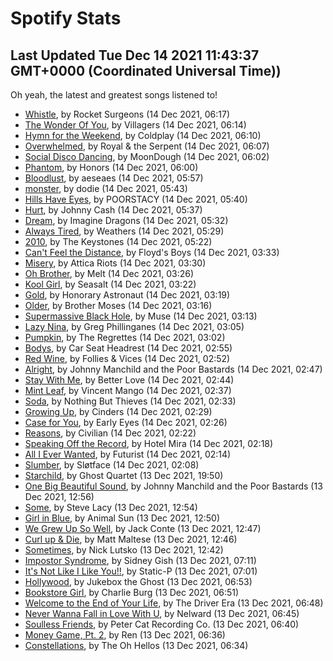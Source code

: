 
# Spotify Stats
## Last Updated Tue Dec 14 2021 11:43:37 GMT+0000 (Coordinated Universal Time))

Oh yeah, the latest and greatest songs listened to!

- [Whistle](https://www.last.fm/music/Rocket+Surgeons/_/Whistle), by Rocket Surgeons (14 Dec 2021, 06:17)
- [The Wonder Of You](https://www.last.fm/music/Villagers/_/The+Wonder+Of+You), by Villagers (14 Dec 2021, 06:14)
- [Hymn for the Weekend](https://www.last.fm/music/Coldplay/_/Hymn+for+the+Weekend), by Coldplay (14 Dec 2021, 06:10)
- [Overwhelmed](https://www.last.fm/music/Royal+&+the+Serpent/_/Overwhelmed), by Royal & the Serpent (14 Dec 2021, 06:07)
- [Social Disco Dancing](https://www.last.fm/music/MoonDough/_/Social+Disco+Dancing), by MoonDough (14 Dec 2021, 06:02)
- [Phantom](https://www.last.fm/music/Honors/_/Phantom), by Honors (14 Dec 2021, 06:00)
- [Bloodlust](https://www.last.fm/music/aeseaes/_/Bloodlust), by aeseaes (14 Dec 2021, 05:57)
- [monster](https://www.last.fm/music/dodie/_/monster), by dodie (14 Dec 2021, 05:43)
- [Hills Have Eyes](https://www.last.fm/music/POORSTACY/_/Hills+Have+Eyes), by POORSTACY (14 Dec 2021, 05:40)
- [Hurt](https://www.last.fm/music/Johnny+Cash/_/Hurt), by Johnny Cash (14 Dec 2021, 05:37)
- [Dream](https://www.last.fm/music/Imagine+Dragons/_/Dream), by Imagine Dragons (14 Dec 2021, 05:32)
- [Always Tired](https://www.last.fm/music/Weathers/_/Always+Tired), by Weathers (14 Dec 2021, 05:29)
- [2010](https://www.last.fm/music/The+Keystones/_/2010), by The Keystones (14 Dec 2021, 05:22)
- [Can't Feel the Distance](https://www.last.fm/music/Floyd%27s+Boys/_/Can%27t+Feel+the+Distance), by Floyd's Boys (14 Dec 2021, 03:33)
- [Misery](https://www.last.fm/music/Attica+Riots/_/Misery), by Attica Riots (14 Dec 2021, 03:30)
- [Oh Brother](https://www.last.fm/music/Melt/_/Oh+Brother), by Melt (14 Dec 2021, 03:26)
- [Kool Girl](https://www.last.fm/music/Seasalt/_/Kool+Girl), by Seasalt (14 Dec 2021, 03:22)
- [Gold](https://www.last.fm/music/Honorary+Astronaut/_/Gold), by Honorary Astronaut (14 Dec 2021, 03:19)
- [Older](https://www.last.fm/music/Brother+Moses/_/Older), by Brother Moses (14 Dec 2021, 03:16)
- [Supermassive Black Hole](https://www.last.fm/music/Muse/_/Supermassive+Black+Hole), by Muse (14 Dec 2021, 03:13)
- [Lazy Nina](https://www.last.fm/music/Greg+Phillinganes/_/Lazy+Nina), by Greg Phillinganes (14 Dec 2021, 03:05)
- [Pumpkin](https://www.last.fm/music/The+Regrettes/_/Pumpkin), by The Regrettes (14 Dec 2021, 03:02)
- [Bodys](https://www.last.fm/music/Car+Seat+Headrest/_/Bodys), by Car Seat Headrest (14 Dec 2021, 02:55)
- [Red Wine](https://www.last.fm/music/Follies+&+Vices/_/Red+Wine), by Follies & Vices (14 Dec 2021, 02:52)
- [Alright](https://www.last.fm/music/Johnny+Manchild+and+the+Poor+Bastards/_/Alright), by Johnny Manchild and the Poor Bastards (14 Dec 2021, 02:47)
- [Stay With Me](https://www.last.fm/music/Better+Love/_/Stay+With+Me), by Better Love (14 Dec 2021, 02:44)
- [Mint Leaf](https://www.last.fm/music/Vincent+Mango/_/Mint+Leaf), by Vincent Mango (14 Dec 2021, 02:37)
- [Soda](https://www.last.fm/music/Nothing+But+Thieves/_/Soda), by Nothing But Thieves (14 Dec 2021, 02:33)
- [Growing Up](https://www.last.fm/music/Cinders/_/Growing+Up), by Cinders (14 Dec 2021, 02:29)
- [Case for You](https://www.last.fm/music/Early+Eyes/_/Case+for+You), by Early Eyes (14 Dec 2021, 02:26)
- [Reasons](https://www.last.fm/music/Civilian/_/Reasons), by Civilian (14 Dec 2021, 02:22)
- [Speaking Off the Record](https://www.last.fm/music/Hotel+Mira/_/Speaking+Off+the+Record), by Hotel Mira (14 Dec 2021, 02:18)
- [All I Ever Wanted](https://www.last.fm/music/Futurist/_/All+I+Ever+Wanted), by Futurist (14 Dec 2021, 02:14)
- [Slumber](https://www.last.fm/music/Sl%C3%B8tface/_/Slumber), by Sløtface (14 Dec 2021, 02:08)
- [Starchild](https://www.last.fm/music/Ghost+Quartet/_/Starchild), by Ghost Quartet (13 Dec 2021, 19:50)
- [One Big Beautiful Sound](https://www.last.fm/music/Johnny+Manchild+and+the+Poor+Bastards/_/One+Big+Beautiful+Sound), by Johnny Manchild and the Poor Bastards (13 Dec 2021, 12:56)
- [Some](https://www.last.fm/music/Steve+Lacy/_/Some), by Steve Lacy (13 Dec 2021, 12:54)
- [Girl in Blue](https://www.last.fm/music/Animal+Sun/_/Girl+in+Blue), by Animal Sun (13 Dec 2021, 12:50)
- [We Grew Up So Well](https://www.last.fm/music/Jack+Conte/_/We+Grew+Up+So+Well), by Jack Conte (13 Dec 2021, 12:47)
- [Curl up & Die](https://www.last.fm/music/Matt+Maltese/_/Curl+up+&+Die), by Matt Maltese (13 Dec 2021, 12:46)
- [Sometimes](https://www.last.fm/music/Nick+Lutsko/_/Sometimes), by Nick Lutsko (13 Dec 2021, 12:42)
- [Impostor Syndrome](https://www.last.fm/music/Sidney+Gish/_/Impostor+Syndrome), by Sidney Gish (13 Dec 2021, 07:11)
- [It's Not Like I Like You!!](https://www.last.fm/music/Static-P/_/It%27s+Not+Like+I+Like+You!!), by Static-P (13 Dec 2021, 07:01)
- [Hollywood](https://www.last.fm/music/Jukebox+the+Ghost/_/Hollywood), by Jukebox the Ghost (13 Dec 2021, 06:53)
- [Bookstore Girl](https://www.last.fm/music/Charlie+Burg/_/Bookstore+Girl), by Charlie Burg (13 Dec 2021, 06:51)
- [Welcome to the End of Your Life](https://www.last.fm/music/The+Driver+Era/_/Welcome+to+the+End+of+Your+Life), by The Driver Era (13 Dec 2021, 06:48)
- [Never Wanna Fall in Love With U](https://www.last.fm/music/Nelward/_/Never+Wanna+Fall+in+Love+With+U), by Nelward (13 Dec 2021, 06:45)
- [Soulless Friends](https://www.last.fm/music/Peter+Cat+Recording+Co./_/Soulless+Friends), by Peter Cat Recording Co. (13 Dec 2021, 06:40)
- [Money Game, Pt. 2](https://www.last.fm/music/Ren/_/Money+Game,+Pt.+2), by Ren (13 Dec 2021, 06:36)
- [Constellations](https://www.last.fm/music/The+Oh+Hellos/_/Constellations), by The Oh Hellos (13 Dec 2021, 06:34)
